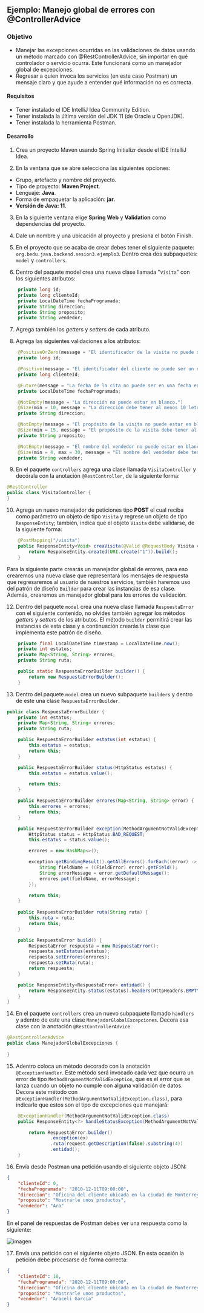 ## Ejemplo: Manejo global de errores con @ControllerAdvice

### Objetivo
- Manejar las excepciones ocurridas en las validaciones de datos usando un método marcado con @RestControllerAdvice, sin importar en qué controlador o servicio ocurra. Este funcionará como un manejador global de excepciones.
- Regresar a quien invoca los servicios (en este caso Postman) un mensaje claro y que ayude a entender qué información no es correcta.

#### Requisitos
- Tener instalado el IDE IntelliJ Idea Community Edition.
- Tener instalada la última versión del JDK 11 (de Oracle u OpenJDK).
- Tener instalada la herramienta Postman.

#### Desarrollo

1. Crea un proyecto Maven usando Spring Initializr desde el IDE IntelliJ Idea.

2. En la ventana que se abre selecciona las siguientes opciones:
- Grupo, artefacto y nombre del proyecto.
- Tipo de proyecto: **Maven Project**.
- Lenguaje: **Java**.
- Forma de empaquetar la aplicación: **jar**.
- **Versión de Java: 11**.

3. En la siguiente ventana elige **Spring Web** y **Validation** como dependencias del proyecto.

4. Dale un nombre y una ubicación al proyecto y presiona el botón Finish.

5. En el proyecto que se acaba de crear debes tener el siguiente paquete: `org.bedu.java.backend.sesion3.ejemplo3`. Dentro crea dos subpaquetes: `model` y `controllers`.

6. Dentro del paquete model crea una nueva clase llamada "`Visita`" con los siguientes atributos:
```java
    private long id;
    private long clienteId;
    private LocalDateTime fechaProgramada;
    private String direccion;
    private String proposito;
    private String vendedor;
```

7. Agrega también los *getter*s y *setter*s de cada atributo.

8. Agrega las siguientes validaciones a los atributos:

```java
    @PositiveOrZero(message = "El identificador de la visita no puede ser un número negativo.")
    private long id;

    @Positive(message = "El identificador del cliente no puede ser un número negativo o cero.")
    private long clienteId;

    @Future(message = "La fecha de la cita no puede ser en una fecha en el pasado.")
    private LocalDateTime fechaProgramada;

    @NotEmpty(message = "La dirección no puede estar en blanco.")
    @Size(min = 10, message = "La dirección debe tener al menos 10 letras.")
    private String direccion;

    @NotEmpty(message = "El propósito de la visita no puede estar en blanco.")
    @Size(min = 15, message = "El propósito de la visita debe tener al menos 15 letras.")
    private String proposito;

    @NotEmpty(message = "El nombre del vendedor no puede estar en blanco.")
    @Size(min = 4, max = 30, message = "El nombre del vendedor debe tener entre 4 y 30 letras.")
    private String vendedor;
```

9. En el paquete `controllers` agrega una clase llamada `VisitaController` y decórala con la anotación `@RestController`, de la siguiente forma:
```java
@RestController
public class VisitaController {
}
```

10. Agrega un nuevo manejador de peticiones tipo **POST** el cual reciba como parámetro un objeto de tipo `Visita` y regrese un objeto de tipo `ResponseEntity`; también, indica que el objeto `Visita` debe validarse, de la siguiente forma:

```java
    @PostMapping("/visita")
    public ResponseEntity<Void> creaVisita(@Valid @RequestBody Visita visita){
        return ResponseEntity.created(URI.create("1")).build();
    }
```

Para la siguiente parte crearás un manejador global de errores, para eso crearemos una nueva clase que representará los mensajes de respuesta que regresaremos al usuario de nuestros servicios, también haremos uso del patrón de diseño `Builder` para crear las instancias de esa clase. Además, crearemos un manejador global para los errores de validación.

12. Dentro del paquete `model` crea una nueva clase llamada `RespuestaError` con el siguiente contenido, no olvides también agregar los métodos *getter*s y *setter*s de los atributos. El método `builder` permitirá crear las instancias de esta clase y a continuación crearás la clase que implementa este patrón de diseño.

```java
    private final LocalDateTime timestamp = LocalDateTime.now();
    private int estatus;
    private Map<String, String> errores;
    private String ruta;

    public static RespuestaErrorBuilder builder() {
        return new RespuestaErrorBuilder();
    }
```

13. Dentro del paquete `model` crea un nuevo subpaquete `builders` y dentro de este una clase `RespuestaErrorBuilder`. 

```java
public class RespuestaErrorBuilder {
    private int estatus;
    private Map<String, String> errores;
    private String ruta;

    public RespuestaErrorBuilder estatus(int estatus) {
        this.estatus = estatus;
        return this;
    }

    public RespuestaErrorBuilder status(HttpStatus estatus) {
        this.estatus = estatus.value();

        return this;
    }

    public RespuestaErrorBuilder errores(Map<String, String> error) {
        this.errores = errores;
        return this;
    }

    public RespuestaErrorBuilder exception(MethodArgumentNotValidException exception) {
        HttpStatus status = HttpStatus.BAD_REQUEST;
        this.estatus = status.value();

        errores = new HashMap<>();

        exception.getBindingResult().getAllErrors().forEach((error) -> {
            String fieldName = ((FieldError) error).getField();
            String errorMessage = error.getDefaultMessage();
            errores.put(fieldName, errorMessage);
        });

        return this;
    }
    
    public RespuestaErrorBuilder ruta(String ruta) {
        this.ruta = ruta;
        return this;
    }

    public RespuestaError build() {
        RespuestaError respuesta = new RespuestaError();
        respuesta.setEstatus(estatus);
        respuesta.setErrores(errores);
        respuesta.setRuta(ruta);
        return respuesta;
    }

    public ResponseEntity<RespuestaError> entidad() {
        return ResponseEntity.status(estatus).headers(HttpHeaders.EMPTY).body(build());
    }
}
```

14. En el paquete `controllers` crea un nuevo subpaquete llamado `handlers` y adentro de este una clase `ManejadorGlobalExcepciones`. Decora esa clase con la anotación `@RestControllerAdvice`.

```java
@RestControllerAdvice
public class ManejadorGlobalExcepciones {
    
}
```

15. Adentro coloca un método decorado con la anotación `@ExceptionHandler`. Este método será invocado cada vez que ocurra un error de tipo `MethodArgumentNotValidException`, que es el error que se lanza cuando un objeto no cumple con alguna validación de datos. Decora este método con `@ExceptionHandler(MethodArgumentNotValidException.class)`, para indicarle que estos son el tipo de excepciones que manejará:

```java
    @ExceptionHandler(MethodArgumentNotValidException.class)
    public ResponseEntity<?> handleStatusException(MethodArgumentNotValidException ex, WebRequest request) {

        return RespuestaError.builder()
                .exception(ex)
                .ruta(request.getDescription(false).substring(4))
                .entidad();
    }
```

16. Envía desde Postman una petición usando el siguiente objeto JSON:

```json
{
    "clienteId": 0,
    "fechaProgramada": "2010-12-11T09:00:00",
    "direccion": "Oficina del cliente ubicada en la ciudad de Monterrey",
    "proposito": "Mostrarle unos productos",
    "vendedor": "Ara"
}
```

En el panel de respuestas de Postman debes ver una respuesta como la siguiente:

![imagen](img/img_01.png)

17. Envía una petición con el siguiente objeto JSON. En esta ocasión la petición debe procesarse de forma correcta:
```json
{
    "clienteId": 10,
    "fechaProgramada": "2020-12-11T09:00:00",
    "direccion": "Oficina del cliente ubicada en la ciudad de Monterrey",
    "proposito": "Mostrarle unos productos",
    "vendedor": "Araceli García"
}
```

